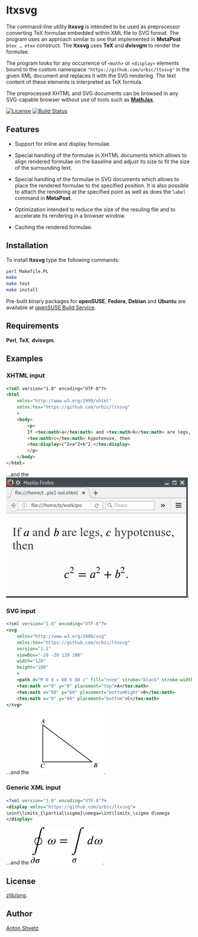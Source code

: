 # ltxsvg

The command-line utility **ltxsvg** is intended to be used as preprocessor
converting TeX formulae embedded within XML file to SVG format. The program
uses an approach similar to one that implemented in **MetaPost** `btex … etex`
construct. The **ltxsvg** uses **TeX** and **dvisvgm** to render the formulae.

The program looks for any occurrence of `<math>` or `<display>` elements bound
to the custom namespace `"https://github.com/urbic/ltxsvg"` in the given XML
document and replaces it with the SVG rendering. The text content of these
elements is interpreted as TeX formula.

The preprocessed XHTML and SVG documents can be browsed in any SVG-capable
browser without use of tools such as [**MathJax**](http://mathjax.org).

[![License](https://img.shields.io/badge/license-zlib%2Fpng-blue.svg)](http://opensource.org/licenses/Zlib)
[![Build Status](https://secure.travis-ci.org/urbic/ltxsvg.png)](http://travis-ci.org/urbic/ltxsvg)

## Features

- Support for inline and display formulae.

- Special handling of the formulae in XHTML documents which allows to align
  rendered formulae on the baseline and adjust its size to fit the size of the
  surrounding text.

- Special handling of the formulae in SVG documents which allows to place the
  rendered formulae to the specified position. It is also possible to attach
  the rendering at the specified point as well as does the `label` command in
  **MetaPost**.

- Optimization intended to reduce the size of the resuling file and to
  accelerate its rendering in a browser window.

- Caching the rendered formulae.

## Installation

To install **ltxsvg** type the following commands:

```bash
perl Makefile.PL
make
make test
make install
```

Pre-built binary packages for **openSUSE**, **Fedora**, **Debian** and
**Ubuntu** are available at [openSUSE Build
Service](https://software.opensuse.org/download.html?project=home%3Aconcyclic&package=ltxsvg).

## Requirements

**Perl**, **TeX**, **dvisvgm**.

## Examples

### XHTML input 

```html
<?xml version="1.0" encoding="UTF-8"?>
<html
	xmlns="http://www.w3.org/1999/xhtml"
	xmlns:tex="https://github.com/urbic/ltxsvg"
	>
	<body>
		<p>
		If <tex:math>a</tex:math> and <tex:math>b</tex:math> are legs,
		<tex:math>c</tex:math> hypotenuse, then
		<tex:display>c^2=a^2+b^2.</tex:display>
		</p>
	</body>
</html>
```

…and the ![result](examples/example1.png).

### SVG input

```svg
<?xml version="1.0" encoding="UTF-8"?>
<svg
	xmlns="http://www.w3.org/2000/svg"
	xmlns:tex="https://github.com/urbic/ltxsvg" 
	version="1.1"
	viewBox="-20 -20 120 100"
	width="120"
	height="100"
	>
	<path d="M 0 0 v 60 h 80 z" fill="none" stroke="black" stroke-width="1"/>
	<tex:math x="0" y="0" placement="top">A</tex:math>
	<tex:math x="80" y="60" placement="bottomRight">B</tex:math>
	<tex:math x="0" y="60" placement="bottom">C</tex:math>
</svg>
```

…and the ![result](examples/example2.png).


### Generic XML input

```xml
<?xml version="1.0" encoding="UTF-8"?>
<display xmlns="https://github.com/urbic/ltxsvg">
\oint\limits_{\partial\sigma}\omega=\int\limits_\sigma d\omega
</display>
```

…and the ![result](examples/example3.png).

## License

[zlib/png](LICENSE).

## Author

[Anton Shvetz](mailto:tz@sectorb.msk.ru?subject=ltxsvg)
